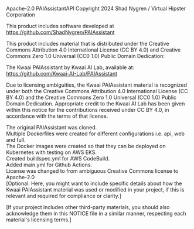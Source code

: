 Apache-2.0 PAIAssistantAPI Copyright 2024 Shad Nygren / Virtual Hipster Corporation

This product includes software developed at https://github.com/ShadNygren/PAIAssistant

This product includes material that is distributed under the Creative Commons Attribution 4.0 International License (CC BY 4.0) and Creative Commons Zero 1.0 Universal (CC0 1.0) Public Domain Dedication:

The Kwaai PAIAssistant by Kwaai AI Lab, available at: https://github.com/Kwaai-AI-Lab/PAIAssistant

Due to licensing ambiguities, the Kwaai PAIAssistant material is recognized under both the Creative Commons Attribution 4.0 International License (CC BY 4.0) and the Creative Commons Zero 1.0 Universal (CC0 1.0) Public Domain Dedication. Appropriate credit to the Kwaai AI Lab has been given within this notice for the contributions received under CC BY 4.0, in accordance with the terms of that license.

The original PAIAssistant was cloned.\
Multiple Dockerfiles were created for different configurations i.e. api, web and full.\
The Docker images were created so that they can be deployed on Kubernetes with testing on AWS EKS.\
Created buildspec.yml for AWS CodeBuild.\
Added main.yml for Github Actions.\
License was changed to from ambiguous Creative Commons license to Apache-2.0\
[Optional: Here, you might want to include specific details about how the Kwaai PAIAssistant material was used or modified in your project, if this is relevant and required for compliance or clarity.]

[If your project includes other third-party materials, you should also acknowledge them in this NOTICE file in a similar manner, respecting each material's licensing terms.]
